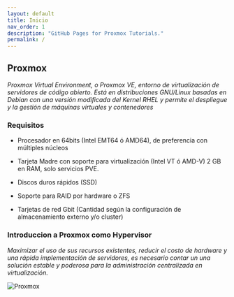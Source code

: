 ```yaml
---
layout: default
title: Inicio
nav_order: 1
description: "GitHub Pages for Proxmox Tutorials."
permalink: /
---
```


## Proxmox

*Proxmox Virtual Environment, o Proxmox VE, entorno de virtualización de servidores de código abierto. Está en distribuciones GNU/Linux basadas en Debian con una versión modificada del Kernel RHEL y permite el despliegue y la gestión de máquinas virtuales y contenedores*

### Requisitos

* Procesador en 64bits (Intel EMT64 ó AMD64), de preferencia con múltiples núcleos

* Tarjeta Madre con soporte para virtualización (Intel VT ó AMD-V) 2 GB en RAM, solo servicios PVE.
    
* Discos duros rápidos (SSD)
    
* Soporte para RAID por hardware o ZFS
    
* Tarjetas de red Gbit (Cantidad según la configuración de almacenamiento externo y/o cluster)

### Introduccion a Proxmox como Hypervisor

*Maximizar el uso de sus recursos existentes, reducir el costo de hardware y una rápida implementación de servidores, es necesario contar un una solución estable y poderosa para la administración centralizada en virtualización.*

![Proxmox](https://github.com/Lucho00Cuba/Docker/tree/main/Proxmox/src/Proxmox.jpg)

